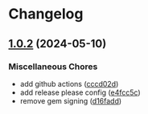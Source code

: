 # Changelog

## [1.0.2](https://github.com/adamcooke/actionnav/compare/v1.0.1...v1.0.2) (2024-05-10)


### Miscellaneous Chores

* add github actions ([cccd02d](https://github.com/adamcooke/actionnav/commit/cccd02db94fec311e02482407ad3ebdb7a0b9def))
* add release please config ([e4fcc5c](https://github.com/adamcooke/actionnav/commit/e4fcc5c474b2d3f3b0a3623302e9aa1602f5c8d1))
* remove gem signing ([d16fadd](https://github.com/adamcooke/actionnav/commit/d16faddb70d9660d7e3e5173eb042eddab32b351))
